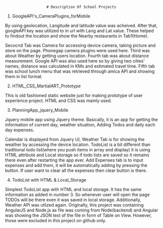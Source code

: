                        # Description Of School Projects

1. GoogleAPI's_CameraPlugins_forMobile

By using geolocation, Langitude and latitude value was acheived. After that, googleAPI key was 
utilized to in url with Lang and Lat value. These helped to findout the location and
show the Nearby restaurants in Tab1(Home).

Secocnd Tab was Camera for accessing device camera, taking picture and store on the page. Phonegap
camera plugins were used here.
Third was about Weather by getting users location. 
Fourth tab was about distance measurement. Google API was also used here so by giving two 
cities' names, distance was calculated in KMs and estimated travel time.
Fifth tab was school lunch menu that was retrieved through amica API and showing them in list format.

2. HTML_CSS_MartialART_Prototype

This is old fashioned static website just for making prototype of user experience project.
HTML and CSS was mainly used. 

3. PlanningApp_jquery_Mobile

Jquery mobile app using Jquery theme. Basically, it is an app for getting the information of current
day, weather situation, Adding Todos and daily each day expenses.

Calendar is displayed from Jquery UI, Weather Tab is for showing the weather by accessing the device
location. TodoList is a bit different than traditional todo list(where you push items in array and display) 
it is using HTML attribute and Local storage so if todo lists are saved so it remains there even
after restarting the app ever. Add Expenses tab is to input expenses and add them, it will be automatically
adding by pressing the button. If user want to clear all the expenses then clear button is there.

4. TodoList with HTML & Local_Storage

Simplest TodoList app with HTML and local storage. It has the same information as added in number 3.
So whenever user will open the page TODOs will be there even it was saved in local storage.
Additionally, Weather API was utlized again. Originally, this project was containing AngularJS and 
Node.js as file was coming from Node(backend) and Angular was showing the JSON text of the file
in form of Table on View. However, those were excluded in this project on github only.
